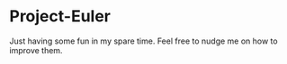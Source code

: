 Project-Euler
=============

Just having some fun in my spare time. Feel free to nudge me on how to improve them.

